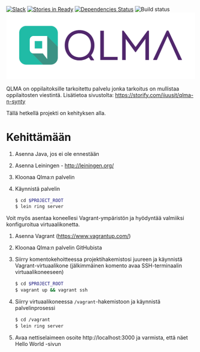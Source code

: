 [![Slack](https://qlma-slackin.herokuapp.com/badge.svg)](https://qlma-slackin.herokuapp.com/)
[![Stories in Ready](https://badge.waffle.io/qlma/server.png?label=ready&title=Ready)](https://waffle.io/qlma/server)
[![Dependencies Status](http://jarkeeper.com/qlma/server/status.png)](http://jarkeeper.com/qlma/server)
![Build status](https://travis-ci.org/qlma/server.svg?branch=master)
![QLMA logo](https://raw.githubusercontent.com/qlma/media/master/qlma.png)

QLMA on oppilaitoksille tarkoitettu palvelu jonka tarkoitus on mullistaa oppilaitosten viestintä. Lisätietoa sivustolta: https://storify.com/iiuusit/qlma-n-synty


Tällä hetkellä projekti on kehityksen alla.

# Kehittämään

1. Asenna Java, jos ei ole ennestään
1. Asenna Leiningen - http://leiningen.org/
1. Kloonaa Qlma:n palvelin
1. Käynnistä palvelin

    ```bash
    $ cd $PROJECT_ROOT
    $ lein ring server
    ```

Voit myös asentaa koneellesi Vagrant-ympäristön ja hyödyntää valmiiksi konfiguroitua virtuaalikonetta.

1. Asenna Vagrant (https://www.vagrantup.com/)
1. Kloonaa Qlma:n palvelin GitHubista
1. Siirry komentokehoitteessa projektihakemistosi juureen ja käynnistä Vagrant-virtuaalikone (jälkimmäinen komento avaa SSH-terminaalin virtuaalikoneeseen)

    ```bash
    $ cd $PROJECT_ROOT
    $ vagrant up && vagrant ssh
    ```

1. Siirry virtuaalikoneessa `/vagrant`-hakemistoon ja käynnistä palvelinprosessi

    ```bash
    $ cd /vagrant
    $ lein ring server
    ```

1. Avaa nettiselaimeen osoite http://localhost:3000 ja varmista, että näet Hello World -sivun